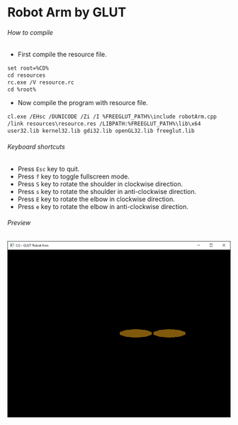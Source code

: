 # Robot Arm by GLUT

###### How to compile

-   First compile the resource file.

```
set root=%CD%
cd resources
rc.exe /V resource.rc
cd %root%
```

-   Now compile the program with resource file.

```
cl.exe /EHsc /DUNICODE /Zi /I %FREEGLUT_PATH%\include robotArm.cpp /link resources\resource.res /LIBPATH:%FREEGLUT_PATH%\lib\x64 user32.lib kernel32.lib gdi32.lib openGL32.lib freeglut.lib
```

###### Keyboard shortcuts

-   Press `Esc` key to quit.
-   Press `f` key to toggle fullscreen mode.
-   Press `S` key to rotate the shoulder in clockwise direction.
-   Press `s` key to rotate the shoulder in anti-clockwise direction.
-   Press `E` key to rotate the elbow in clockwise direction.
-   Press `e` key to rotate the elbow in anti-clockwise direction.

###### Preview

![robotArm][robotarm-image]

[//]: # "Image declaration"
[robotarm-image]: ./preview/robotArm.png "Robot Arm"
